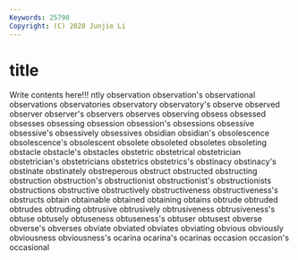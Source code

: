 ```yaml
---
Keywords: 25790
Copyright: (C) 2020 Junjie Li
---
```


# title

Write contents here!!!
ntly 
observation 
observation's 
observational 
observations 
observatories 
observatory 
observatory's 
observe
observed 
observer 
observer's 
observers 
observes 
observing 
obsess 
obsessed 
obsesses 
obsessing
obsession 
obsession's 
obsessions 
obsessive 
obsessive's 
obsessively 
obsessives 
obsidian 
obsidian's 
obsolescence
obsolescence's 
obsolescent 
obsolete 
obsoleted 
obsoletes 
obsoleting 
obstacle 
obstacle's 
obstacles 
obstetric
obstetrical 
obstetrician 
obstetrician's 
obstetricians 
obstetrics 
obstetrics's 
obstinacy 
obstinacy's 
obstinate 
obstinately
obstreperous 
obstruct 
obstructed 
obstructing 
obstruction 
obstruction's 
obstructionist 
obstructionist's 
obstructionists 
obstructions
obstructive 
obstructively 
obstructiveness 
obstructiveness's 
obstructs 
obtain 
obtainable 
obtained 
obtaining 
obtains
obtrude 
obtruded 
obtrudes 
obtruding 
obtrusive 
obtrusively 
obtrusiveness 
obtrusiveness's 
obtuse 
obtusely
obtuseness 
obtuseness's 
obtuser 
obtusest 
obverse 
obverse's 
obverses 
obviate 
obviated 
obviates
obviating 
obvious 
obviously 
obviousness 
obviousness's 
ocarina 
ocarina's 
ocarinas 
occasion 
occasion's
occasional 
